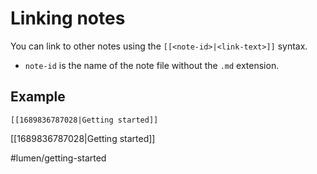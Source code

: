 # Linking notes

You can link to other notes using the `[[<note-id>|<link-text>]]` syntax.

- `note-id` is the name of the note file without the `.md` extension.


## Example

```
[[1689836787028|Getting started]]
```

[[1689836787028|Getting started]]

#lumen/getting-started